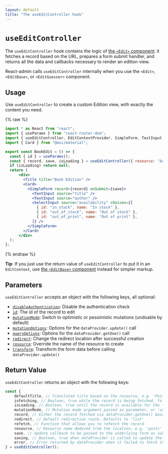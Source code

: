 ```yaml
---
layout: default
title: "The useEditController hook"
---
```


# `useEditController`

The `useEditController` hook contains the logic of [the `<Edit>` component](./Edit.md): it fetches a record based on the URL, prepares a form submit handler, and returns all the data and callbacks necessary to render an edition view. 

React-admin calls `useEditController` internally when you use the `<Edit>`, `<EditBase>`, or `<EditGuesser>` component.

## Usage

Use `useEditController` to create a custom Edition view, with exactly the content you need. 

{% raw %}
```jsx
import * as React from "react";
import { useParams } from "react-router-dom";
import { useEditController, EditContextProvider, SimpleForm, TextInput, SelectInput } from "react-admin";
import { Card } from "@mui/material";

export const BookEdit = () => {
  const { id } = useParams();
  const { record, save, isLoading } = useEditController({ resource: 'books', id });
  if (isLoading) return null;
  return (
      <div>
        <Title title="Book Edition" />
        <Card>
          <SimpleForm record={record} onSubmit={save}>
            <TextInput source="title" />
            <TextInput source="author" />
            <SelectInput source="availability" choices={[
              { id: "in_stock", name: "In stock" },
              { id: "out_of_stock", name: "Out of stock" },
              { id: "out_of_print", name: "Out of print" },
            ]} />
          </SimpleForm>
        </Card>
      </div>
  );
};
```
{% endraw %}

**Tip**: If you just use the return value of `useEditController` to put it in an `EditContext`, use [the `<EditBase>` component](./EditBase.md) instead for simpler markup.

## Parameters

`useEditController` accepts an object with the following keys, all optional:

* [`disableAuthentication`](./Edit.md#disableauthentication): Disable the authentication check
* [`id`](./Edit.md#id): The id of the record to edit
* [`mutationMode`](./Edit.md#mutationmode): Switch to optimistic or pessimistic mutations (undoable by default)
* [`mutationOptions`](./Edit.md#mutationoptions): Options for the `dataProvider.update()` call
* [`queryOptions`](./Edit.md#queryoptions): Options for the `dataProvider.getOne()` call
* [`redirect`](./Edit.md#redirect): Change the redirect location after successful creation
* [`resource`](./Edit.md#resource): Override the name of the resource to create
* [`transform`](./Edit.md#transform): Transform the form data before calling `dataProvider.update()`

## Return Value

`useEditController` returns an object with the following keys:

```jsx
const {
    defaultTitle, // Translated title based on the resource, e.g. 'Post #123'
    isFetching, // Boolean, true while the record is being fetched, false once done fetching
    isLoading, // Boolean, true until the record is available for the first time
    mutationMode, // Mutation mode argument passed as parameter, or 'undoable' if not defined
    record, // Either the record fetched via dataProvider.getOne() based on the id from the location, a cached version of the record (see also the Caching documentation page) or undefined 
    redirect, // Default redirection route. Defaults to 'list'
    refetch, // Function that allows you to refetch the record 
    resource, // Resource name deduced from the location. e.g. 'posts'
    save, // Update callback to be passed to the underlying form as submit handler
    saving, // Boolean, true when dataProvider is called to update the record
    error, // Error returned by dataProvider when it failed to fetch the record. Useful if you want to adapt the view instead of just showing a notification using the onError side effect.
} = useEditController();
```


